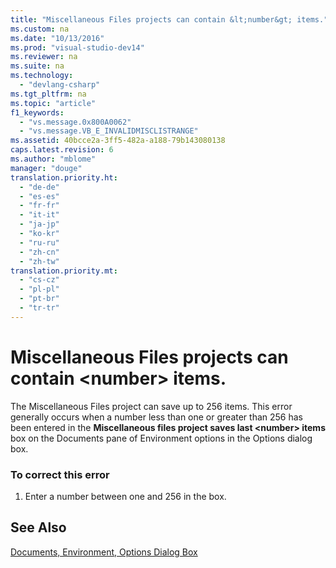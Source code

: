 ```yaml
---
title: "Miscellaneous Files projects can contain &lt;number&gt; items."
ms.custom: na
ms.date: "10/13/2016"
ms.prod: "visual-studio-dev14"
ms.reviewer: na
ms.suite: na
ms.technology: 
  - "devlang-csharp"
ms.tgt_pltfrm: na
ms.topic: "article"
f1_keywords: 
  - "vs.message.0x800A0062"
  - "vs.message.VB_E_INVALIDMISCLISTRANGE"
ms.assetid: 40bcce2a-3ff5-482a-a188-79b143080138
caps.latest.revision: 6
ms.author: "mblome"
manager: "douge"
translation.priority.ht: 
  - "de-de"
  - "es-es"
  - "fr-fr"
  - "it-it"
  - "ja-jp"
  - "ko-kr"
  - "ru-ru"
  - "zh-cn"
  - "zh-tw"
translation.priority.mt: 
  - "cs-cz"
  - "pl-pl"
  - "pt-br"
  - "tr-tr"
---
```

# Miscellaneous Files projects can contain &lt;number&gt; items.
The Miscellaneous Files project can save up to 256 items. This error generally occurs when a number less than one or greater than 256 has been entered in the **Miscellaneous files project saves last \<number> items** box on the Documents pane of Environment options in the Options dialog box.  
  
### To correct this error  
  
1.  Enter a number between one and 256 in the box.  
  
## See Also  
 [Documents, Environment, Options Dialog Box](../reference/documents--environment--options-dialog-box.md)